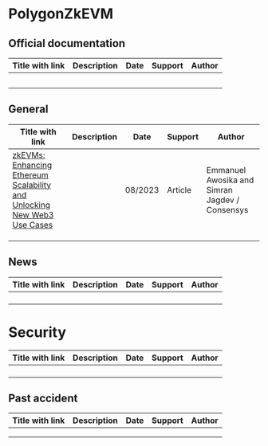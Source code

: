 # PolygonZkEVM

## Official documentation

| Title with link | Description | Date | Support | Author |
| --------------- | ----------- | ---- | ------- | ------ |
|                 |             |      |         |        |
|                 |             |      |         |        |
|                 |             |      |         |        |
|                 |             |      |         |        |
|                 |             |      |         |        |

## General

| Title with link                                              | Description | Date    | Support | Author                                         |
| ------------------------------------------------------------ | ----------- | ------- | ------- | ---------------------------------------------- |
| [zkEVMs: Enhancing Ethereum Scalability and Unlocking New Web3 Use Cases](https://consensys.io/blog/zkevms-enhancing-ethereum-scalability-and-unlocking-new-web3-use-cases) |             | 08/2023 | Article | Emmanuel Awosika and Simran Jagdev / Consensys |
|                                                              |             |         |         |                                                |
|                                                              |             |         |         |                                                |
|                                                              |             |         |         |                                                |

## News

| Title with link | Description | Date | Support | Author |
| --------------- | ----------- | ---- | ------- | ------ |
|                 |             |      |         |        |
|                 |             |      |         |        |
|                 |             |      |         |        |
|                 |             |      |         |        |



# Security

| Title with link | Description | Date | Support | Author |
| --------------- | ----------- | ---- | ------- | ------ |
|                 |             |      |         |        |
|                 |             |      |         |        |
|                 |             |      |         |        |
|                 |             |      |         |        |

## Past accident

| Title with link | Description | Date | Support | Author |
| --------------- | ----------- | ---- | ------- | ------ |
|                 |             |      |         |        |
|                 |             |      |         |        |
|                 |             |      |         |        |